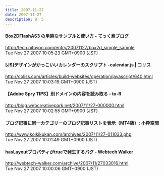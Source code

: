 ```yaml
---
title: 2007-11-27
date: 2007-11-27
description: B! 5
---
```


#### Box2DFlashAS3 の単純なサンプルと使い方 - てっく煮ブログ
http://tech.nitoyon.com/entry/20071127/box2d_simple_sample<br>
Tue Nov 27 2007 10:05:23 GMT+0900 (JST)<br>


####   [JS]デザインがかっこいいカレンダーのスクリプト -calendar.js | コリス
http://coliss.com/articles/build-websites/operation/javascript/640.html<br>
Tue Nov 27 2007 10:03:19 GMT+0900 (JST)<br>


#### 【Adobe Spry TIPS】別ドメインの内容を読み取る - to-R
http://blog.webcreativepark.net/2007/11/27-000000.html<br>
Tue Nov 27 2007 10:02:55 GMT+0900 (JST)<br>


#### ブログ記事に同一カテゴリーのブログ記事リストを表示（MT4版）: 小粋空間
http://www.koikikukan.com/archives/2007/11/27-011033.php<br>
Tue Nov 27 2007 10:01:49 GMT+0900 (JST)<br>


#### hasLayoutプロパティがtrueで発生するバグ - Webtech Walker
http://webtech-walker.com/archive/2007/11/27033016.html<br>
Tue Nov 27 2007 10:00:06 GMT+0900 (JST)<br>


